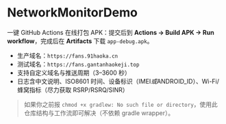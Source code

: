 # NetworkMonitorDemo

一键 GitHub Actions 在线打包 APK：提交后到 **Actions → Build APK → Run workflow**，完成后在 **Artifacts** 下载 `app-debug.apk`。

- 生产域名：`https://fans.91haoka.cn`
- 测试域名：`https://fans.gantanhaokeji.top`
- 支持自定义域名与推送周期（3–3600 秒）
- 日志含中文说明、ISO8601 时间、设备标识（IMEI*或*ANDROID_ID）、Wi-Fi/蜂窝指标（尽力获取 RSRP/RSRQ/SINR）

> 如果你之前报 `chmod +x gradlew: No such file or directory`，使用此仓库结构与工作流即可解决（不依赖 gradle wrapper）。
